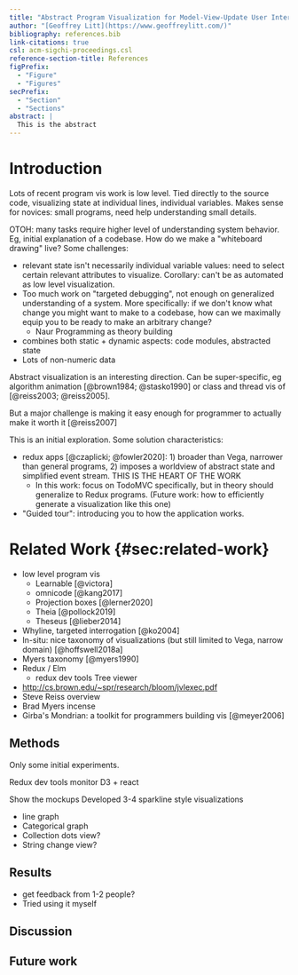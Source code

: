 ```yaml
---
title: "Abstract Program Visualization for Model-View-Update User Interfaces"
author: "[Geoffrey Litt](https://www.geoffreylitt.com/)"
bibliography: references.bib
link-citations: true
csl: acm-sigchi-proceedings.csl
reference-section-title: References
figPrefix:
  - "Figure"
  - "Figures"
secPrefix:
  - "Section"
  - "Sections"
abstract: |
  This is the abstract
---
```


# Introduction

Lots of recent program vis work is low level. Tied directly to the source code, visualizing state at individual lines, individual variables. Makes sense for novices: small programs, need help understanding small details.

OTOH: many tasks require higher level of understanding system behavior. Eg, initial explanation of a codebase. How do we make a "whiteboard drawing" live? Some challenges:

* relevant state isn't necessarily individual variable values: need to select certain relevant attributes to visualize. Corollary:  can't be as automated as low level visualization.
* Too much work on "targeted debugging", not enough on generalized understanding of a system. More specifically: if we don't know what change you might want to make to a codebase, how can we maximally equip you to be ready to make an arbitrary change?
  * Naur Programming as theory building
*   combines both static + dynamic aspects: code modules, abstracted state
*   Lots of non-numeric data

Abstract visualization is an interesting direction. Can be super-specific, eg algorithm animation [@brown1984; @stasko1990] or class and thread vis of [@reiss2003; @reiss2005].

But a major challenge is making it easy enough for programmer to actually make it worth it [@reiss2007]

This is an initial exploration. Some solution characteristics:

* redux apps [@czaplicki; @fowler2020]: 1) broader than Vega, narrower than general programs, 2) imposes a worldview of abstract state and simplified event stream. THIS IS THE HEART OF THE WORK
  * In this work: focus on TodoMVC specifically, but in theory should generalize to Redux programs. (Future work: how to efficiently generate a visualization like this one)
* "Guided tour": introducing you to how the application works.


# Related Work {#sec:related-work}

* low level program vis
  * Learnable [@victora]
  * omnicode [@kang2017]
  * Projection boxes [@lerner2020]
  * Theia [@pollock2019]
  * Theseus [@lieber2014]
* Whyline, targeted interrogation [@ko2004]
* In-situ: nice taxonomy of visualizations (but still limited to Vega, narrow domain) [@hoffswell2018a]
* Myers taxonomy [@myers1990]
* Redux / Elm
  * redux dev tools Tree viewer
* http://cs.brown.edu/~spr/research/bloom/jvlexec.pdf
* Steve Reiss overview
* Brad Myers incense
* Girba's Mondrian: a toolkit for programmers building vis [@meyer2006]

## Methods

Only some initial experiments.

Redux dev tools monitor
D3 + react

Show the mockups
Developed 3-4 sparkline style visualizations

* line graph
* Categorical graph
* Collection dots view?
* String change view?

## Results

* get feedback from 1-2 people?
* Tried using it myself

## Discussion



## Future work


